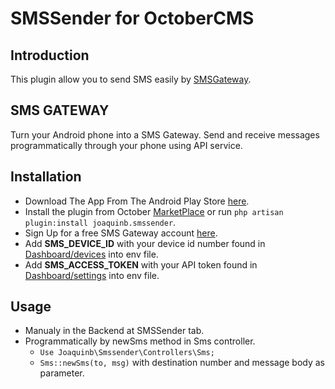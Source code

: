 # SMSSender for OctoberCMS

## Introduction
This plugin allow you to send SMS easily by [SMSGateway](https://smsgateway.me/).

## SMS GATEWAY
Turn your Android phone into a SMS Gateway.
Send and receive messages programmatically through your phone using API service.

## Installation

-  Download The App From The Android Play Store [here](https://play.google.com/store/apps/details?id=networked.solutions.sms.gateway.api&pcampaignid=MKT-Other-global-all-co-prtnr-py-PartBadge-Mar2515-1).
-  Install the plugin from October [MarketPlace](https://octobercms.com/plugins) or run `php artisan plugin:install joaquinb.smssender`.
-  Sign Up for a free SMS Gateway account [here](https://smsgateway.me/register).
-  Add **SMS_DEVICE_ID** with your device id number found in [Dashboard/devices](https://smsgateway.me/dashboard/devices) into env file.
-  Add **SMS_ACCESS_TOKEN** with your API token found in [Dashboard/settings](https://smsgateway.me/dashboard/settings) into env file.

## Usage
- Manualy in the Backend at SMSSender tab.
- Programmatically by newSms method in Sms controller.
    - `Use Joaquinb\Smssender\Controllers\Sms;`
    - `Sms::newSms(to, msg)` with destination number and message body as parameter.